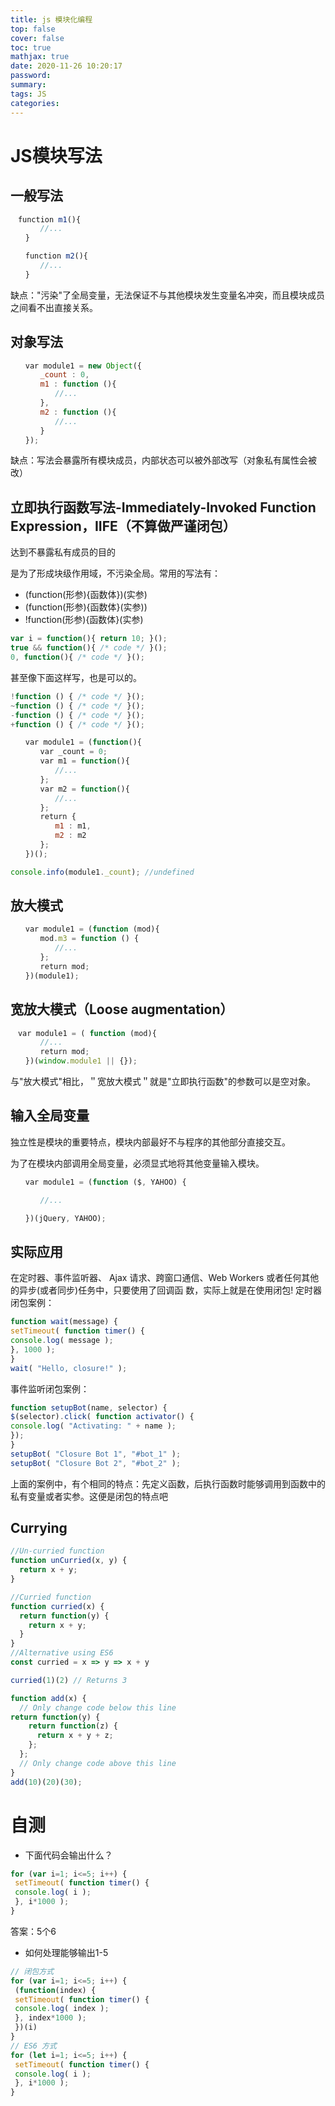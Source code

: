 ```yaml
---
title: js 模块化编程
top: false
cover: false
toc: true
mathjax: true
date: 2020-11-26 10:20:17
password:
summary:
tags: JS
categories:
---
```


# JS模块写法

## 一般写法

```js
　function m1(){
　　　　//...
　　}

　　function m2(){
　　　　//...
　　}
```

缺点："污染"了全局变量，无法保证不与其他模块发生变量名冲突，而且模块成员之间看不出直接关系。

## 对象写法

```js
　　var module1 = new Object({
　　　　_count : 0,
　　　　m1 : function (){
　　　　　　//...
　　　　},
　　　　m2 : function (){
　　　　　　//...
　　　　}
　　});
```

缺点：写法会暴露所有模块成员，内部状态可以被外部改写（对象私有属性会被改）

## 立即执行函数写法-Immediately-Invoked Function Expression，IIFE（不算做严谨闭包）

达到不暴露私有成员的目的

是为了形成块级作用域，不污染全局。常用的写法有：

- (function(形参){函数体})(实参)
- (function(形参){函数体}(实参))
- !function(形参){函数体}(实参)

```js
var i = function(){ return 10; }();
true && function(){ /* code */ }();
0, function(){ /* code */ }();
```

甚至像下面这样写，也是可以的。

```js
!function () { /* code */ }();
~function () { /* code */ }();
-function () { /* code */ }();
+function () { /* code */ }();
```



```js
　　var module1 = (function(){
　　　　var _count = 0;
　　　　var m1 = function(){
　　　　　　//...
　　　　};
　　　　var m2 = function(){
　　　　　　//...
　　　　};
　　　　return {
　　　　　　m1 : m1,
　　　　　　m2 : m2
　　　　};
　　})();

console.info(module1._count); //undefined
```

 

## 放大模式

```js
　　var module1 = (function (mod){
　　　　mod.m3 = function () {
　　　　　　//...
　　　　};
　　　　return mod;
　　})(module1);
```

## 宽放大模式（Loose augmentation）

```js
　var module1 = ( function (mod){
　　　　//...
　　　　return mod;
　　})(window.module1 || {});
```

与"放大模式"相比，＂宽放大模式＂就是"立即执行函数"的参数可以是空对象。

## 输入全局变量

独立性是模块的重要特点，模块内部最好不与程序的其他部分直接交互。

为了在模块内部调用全局变量，必须显式地将其他变量输入模块。

```js
　　var module1 = (function ($, YAHOO) {

　　　　//...

　　})(jQuery, YAHOO);
```



## 实际应用

在定时器、事件监听器、 Ajax 请求、跨窗口通信、Web Workers 或者任何其他的异步(或者同步)任务中，只要使用了回调函
数，实际上就是在使用闭包!
定时器闭包案例：

```js
function wait(message) {
setTimeout( function timer() {
console.log( message );
}, 1000 );
}
wait( "Hello, closure!" );
```

事件监听闭包案例：

```js
function setupBot(name, selector) {
$(selector).click( function activator() {
console.log( "Activating: " + name );
});
}
setupBot( "Closure Bot 1", "#bot_1" );
setupBot( "Closure Bot 2", "#bot_2" );
```

上面的案例中，有个相同的特点：先定义函数，后执行函数时能够调用到函数中的私有变量或者实参。这便是闭包的特点吧

## Currying

```js
//Un-curried function
function unCurried(x, y) {
  return x + y;
}

//Curried function
function curried(x) {
  return function(y) {
    return x + y;
  }
}
//Alternative using ES6
const curried = x => y => x + y

curried(1)(2) // Returns 3
```

```js
function add(x) {
  // Only change code below this line
return function(y) {
    return function(z) {
      return x + y + z;
    };
  };
  // Only change code above this line
}
add(10)(20)(30);
```

#  自测

- 下面代码会输出什么？

```js
for (var i=1; i<=5; i++) {
 setTimeout( function timer() {
 console.log( i );
 }, i*1000 );
}
```

答案：5个6

- 如何处理能够输出1-5

```js
// 闭包方式
for (var i=1; i<=5; i++) {
 (function(index) {
 setTimeout( function timer() {
 console.log( index );
 }, index*1000 );
 })(i)
}
// ES6 方式
for (let i=1; i<=5; i++) {
 setTimeout( function timer() {
 console.log( i );
 }, i*1000 );
}
```

##  